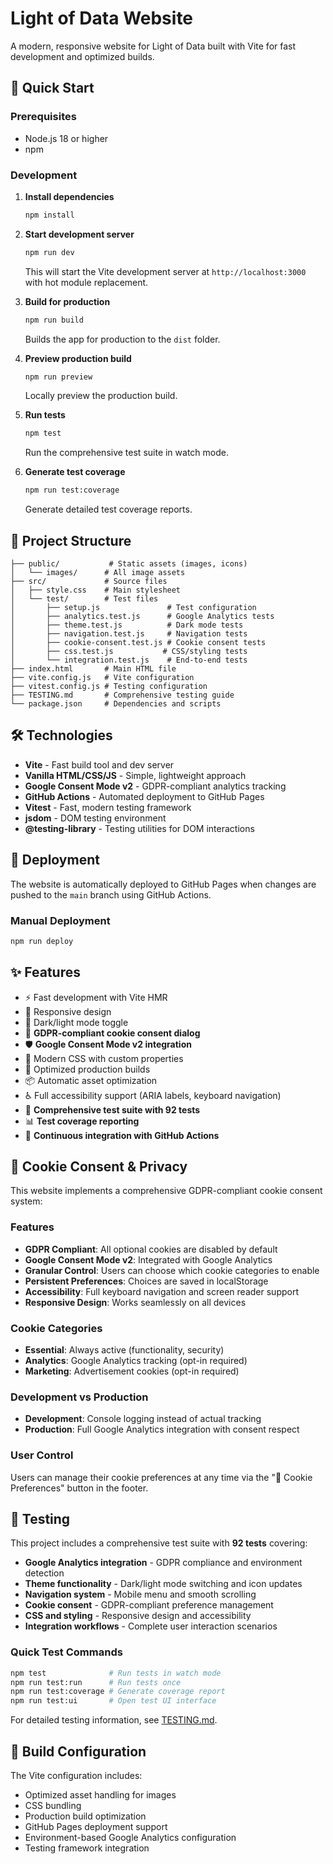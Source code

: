 # Light of Data Website

A modern, responsive website for Light of Data built with Vite for fast development and optimized builds.

## 🚀 Quick Start

### Prerequisites

- Node.js 18 or higher
- npm

### Development

1. **Install dependencies**

   ```bash
   npm install
   ```

2. **Start development server**

   ```bash
   npm run dev
   ```

   This will start the Vite development server at `http://localhost:3000` with hot module replacement.

3. **Build for production**

   ```bash
   npm run build
   ```

   Builds the app for production to the `dist` folder.

4. **Preview production build**

   ```bash
   npm run preview
   ```

   Locally preview the production build.

5. **Run tests**

   ```bash
   npm test
   ```

   Run the comprehensive test suite in watch mode.

6. **Generate test coverage**
   ```bash
   npm run test:coverage
   ```
   Generate detailed test coverage reports.

## 📁 Project Structure

```
├── public/           # Static assets (images, icons)
│   └── images/      # All image assets
├── src/             # Source files
│   ├── style.css    # Main stylesheet
│   └── test/        # Test files
│       ├── setup.js               # Test configuration
│       ├── analytics.test.js      # Google Analytics tests
│       ├── theme.test.js          # Dark mode tests
│       ├── navigation.test.js     # Navigation tests
│       ├── cookie-consent.test.js # Cookie consent tests
│       ├── css.test.js           # CSS/styling tests
│       └── integration.test.js    # End-to-end tests
├── index.html       # Main HTML file
├── vite.config.js   # Vite configuration
├── vitest.config.js # Testing configuration
├── TESTING.md       # Comprehensive testing guide
└── package.json     # Dependencies and scripts
```

## 🛠️ Technologies

- **Vite** - Fast build tool and dev server
- **Vanilla HTML/CSS/JS** - Simple, lightweight approach
- **Google Consent Mode v2** - GDPR-compliant analytics tracking
- **GitHub Actions** - Automated deployment to GitHub Pages
- **Vitest** - Fast, modern testing framework
- **jsdom** - DOM testing environment
- **@testing-library** - Testing utilities for DOM interactions

## 🚢 Deployment

The website is automatically deployed to GitHub Pages when changes are pushed to the `main` branch using GitHub Actions.

### Manual Deployment

```bash
npm run deploy
```

## ✨ Features

- ⚡ Fast development with Vite HMR
- 📱 Responsive design
- 🌙 Dark/light mode toggle
- 🍪 **GDPR-compliant cookie consent dialog**
- 🛡️ **Google Consent Mode v2 integration**
- 🎨 Modern CSS with custom properties
- 🚀 Optimized production builds
- 📦 Automatic asset optimization
- ♿ Full accessibility support (ARIA labels, keyboard navigation)
- 🧪 **Comprehensive test suite with 92 tests**
- 📊 **Test coverage reporting**
- 🔄 **Continuous integration with GitHub Actions**

## 🍪 Cookie Consent & Privacy

This website implements a comprehensive GDPR-compliant cookie consent system:

### Features

- **GDPR Compliant**: All optional cookies are disabled by default
- **Google Consent Mode v2**: Integrated with Google Analytics
- **Granular Control**: Users can choose which cookie categories to enable
- **Persistent Preferences**: Choices are saved in localStorage
- **Accessibility**: Full keyboard navigation and screen reader support
- **Responsive Design**: Works seamlessly on all devices

### Cookie Categories

- **Essential**: Always active (functionality, security)
- **Analytics**: Google Analytics tracking (opt-in required)
- **Marketing**: Advertisement cookies (opt-in required)

### Development vs Production

- **Development**: Console logging instead of actual tracking
- **Production**: Full Google Analytics integration with consent respect

### User Control

Users can manage their cookie preferences at any time via the "🍪 Cookie Preferences" button in the footer.

## 🧪 Testing

This project includes a comprehensive test suite with **92 tests** covering:

- **Google Analytics integration** - GDPR compliance and environment detection
- **Theme functionality** - Dark/light mode switching and icon updates
- **Navigation system** - Mobile menu and smooth scrolling
- **Cookie consent** - GDPR-compliant preference management
- **CSS and styling** - Responsive design and accessibility
- **Integration workflows** - Complete user interaction scenarios

### Quick Test Commands

```bash
npm test              # Run tests in watch mode
npm run test:run      # Run tests once
npm run test:coverage # Generate coverage report
npm run test:ui       # Open test UI interface
```

For detailed testing information, see [TESTING.md](TESTING.md).

## 🎯 Build Configuration

The Vite configuration includes:

- Optimized asset handling for images
- CSS bundling
- Production build optimization
- GitHub Pages deployment support
- Environment-based Google Analytics configuration
- Testing framework integration
